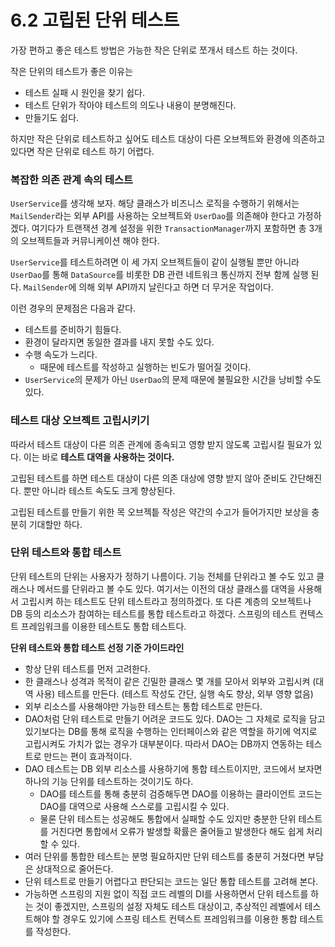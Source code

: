 # 6.2 고립된 단위 테스트

가장 편하고 좋은 테스트 방법은 가능한 작은 단위로 쪼개서 테스트 하는 것이다.

작은 단위의 테스트가 좋은 이유는

- 테스트 실패 시 원인을 찾기 쉽다.
- 테스트 단위가 작아야 테스트의 의도나 내용이 분명해진다.
- 만들기도 쉽다.

하지만 작은 단위로 테스트하고 싶어도 테스트 대상이 다른 오브젝트와 환경에 의존하고 있다면 작은 단위로 테스트 하기 어렵다.

### 복잡한 의존 관계 속의 테스트

`UserService`를 생각해 보자. 해당 클래스가 비즈니스 로직을 수행하기 위해서는 `MailSender`라는 외부 API를 사용하는 오브젝트와 `UserDao`를 의존해야 한다고 가정하겠다. 여기다가 트랜잭션 경계 설정을 위한 `TransactionManager`까지 포함하면 총 3개의 오브젝트들과 커뮤니케이션 해야 한다.

`UserService`를 테스트하려면 이 세 가지 오브젝트들이 같이 실행될 뿐만 아니라 `UserDao`를 통해 `DataSource`를 비롯한 DB 관련 네트워크 통신까지 전부 함께 실행 된다. `MailSender`에 의해 외부 API까지 날린다고 하면 더 무거운 작업이다.

이런 경우의 문제점은 다음과 같다.

- 테스트를 준비하기 힘들다.
- 환경이 달라지면 동일한 결과를 내지 못할 수도 있다.
- 수행 속도가 느리다.
    - 때문에 테스트를 작성하고 실행하는 빈도가 떨어질 것이다.
- `UserService`의 문제가 아닌 `UserDao`의 문제 때문에 불필요한 시간을 낭비할 수도 있다.

### 테스트 대상 오브젝트 고립시키기

따라서 테스트 대상이 다른 의존 관계에 종속되고 영향 받지 않도록 고립시킬 필요가 있다. 이는 바로 **테스트 대역을 사용하는 것이다.**

고립된 테스트를 하면 테스트 대상이 다른 의존 대상에 영향 받지 않아 준비도 간단해진다. 뿐만 아니라 테스트 속도도 크게 향상된다.

고립된 테스트를 만들기 위한 목 오브젝틑 작성은 약간의 수고가 들어가지만 보상을 충분히 기대할만 하다.

### 단위 테스트와 통합 테스트

단위 테스트의 단위는 사용자가 정하기 나름이다. 기능 전체를 단위라고 볼 수도 있고 클래스나 메서드를 단위라고 볼 수도 있다. 여기서는 이전의 대상 클래스를 대역을 사용해서 고립시켜 하는 테스트도 단위 테스트라고 정의하겠다. 또 다른 계층의 오브젝트나 DB 등의 리소스가 참여하는 테스트를 통합 테스트라고 하겠다. 스프링의 테스트 컨텍스트 프레임워크를 이용한 테스트도 통합 테스트다.

**단위 테스트와 통합 테스트 선정 기준 가이드라인**

- 항상 단위 테스트를 먼저 고려한다.
- 한 클래스나 성격과 목적이 같은 긴밀한 클래스 몇 개를 모아서 외부와 고립시켜 (대역 사용) 테스트를 만든다. (테스트 작성도 간단, 실행 속도 향상, 외부 영향 없음)
- 외부 리소스를 사용해야만 가능한 테스트는 통합 테스트로 만든다.
- DAO처럼 단위 테스트로 만들기 어려운 코드도 있다. DAO는 그 자체로 로직을 담고 있기보다는 DB를 통해 로직을 수행하는 인터페이스와 같은 역할을 하기에 억지로 고립시켜도 가치가 없는 경우가 대부분이다. 따라서 DAO는 DB까지 연동하는 테스트로 만드는 편이 효과적이다.
- DAO 테스트는 DB 외부 리소스를 사용하기에 통합 테스트이지만, 코드에서 보자면 하나의 기능 단위를 테스트하는 것이기도 하다.
    - DAO를 테스트를 통해 충분히 검증해두면 DAO를 이용하는 클라이언트 코드는 DAO를 대역으로 사용해 스스로를 고립시킬 수 있다.
    - 물론 단위 테스트는 성공해도 통합에서 실패할 수도 있지만 충분한 단위 테스트를 거친다면 통합에서 오류가 발생할 확률은 줄어들고 발생한다 해도 쉽게 처리할 수 있다.
- 여러 단위를 통합한 테스트는 분명 필요하지만 단위 테스트를 충분히 거쳤다면 부담은 상대적으로 줄어든다.
- 단위 테스트로 만들기 어렵다고 판단되는 코드는 일단 통합 테스트를 고려해 본다.
- 가능하면 스프링의 지원 없이 직접 코드 레벨의 DI를 사용하면서 단위 테스트를 하는 것이 좋겠지만, 스프링의 설정 자체도 테스트 대상이고, 추상적인 레벨에서 테스트해야 할 경우도 있기에 스프링 테스트 컨텍스트 프레임워크를 이용한 통합 테스트를 작성한다.